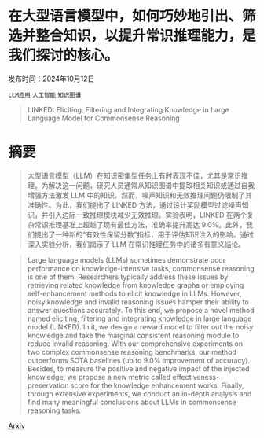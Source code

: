 # 在大型语言模型中，如何巧妙地引出、筛选并整合知识，以提升常识推理能力，是我们探讨的核心。

发布时间：2024年10月12日

`LLM应用` `人工智能` `知识图谱`

> LINKED: Eliciting, Filtering and Integrating Knowledge in Large Language Model for Commonsense Reasoning

# 摘要

> 大型语言模型（LLM）在知识密集型任务上有时表现不佳，尤其是常识推理。为解决这一问题，研究人员通常从知识图谱中提取相关知识或通过自我增强方法激发 LLM 中的知识。然而，噪声知识和无效推理问题仍限制了其准确性。为此，我们提出了 LINKED 方法，通过设计奖励模型过滤噪声知识，并引入边际一致推理模块减少无效推理。实验表明，LINKED 在两个复杂常识推理基准上超越了现有最佳方法，准确率提升高达 9.0%。此外，我们提出了一种新的“有效性保留分数”指标，用于评估知识注入的影响。通过深入实验分析，我们揭示了 LLM 在常识推理任务中的诸多有意义结论。

> Large language models (LLMs) sometimes demonstrate poor performance on knowledge-intensive tasks, commonsense reasoning is one of them. Researchers typically address these issues by retrieving related knowledge from knowledge graphs or employing self-enhancement methods to elicit knowledge in LLMs. However, noisy knowledge and invalid reasoning issues hamper their ability to answer questions accurately. To this end, we propose a novel method named eliciting, filtering and integrating knowledge in large language model (LINKED). In it, we design a reward model to filter out the noisy knowledge and take the marginal consistent reasoning module to reduce invalid reasoning. With our comprehensive experiments on two complex commonsense reasoning benchmarks, our method outperforms SOTA baselines (up to 9.0% improvement of accuracy). Besides, to measure the positive and negative impact of the injected knowledge, we propose a new metric called effectiveness-preservation score for the knowledge enhancement works. Finally, through extensive experiments, we conduct an in-depth analysis and find many meaningful conclusions about LLMs in commonsense reasoning tasks.

[Arxiv](https://arxiv.org/abs/2410.09541)